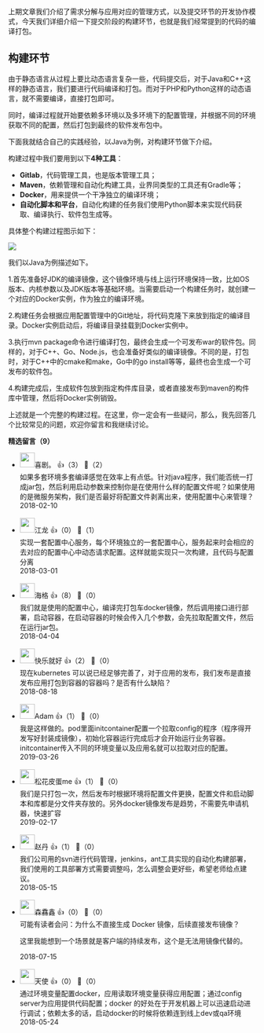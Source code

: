 上期文章我们介绍了需求分解与应用对应的管理方式，以及提交环节的开发协作模式，今天我们详细介绍一下提交阶段的构建环节，也就是我们经常提到的代码的编译打包。

## 构建环节

由于静态语言从过程上要比动态语言复杂一些，代码提交后，对于Java和C++这样的静态语言，我们要进行代码编译和打包。而对于PHP和Python这样的动态语言，就不需要编译，直接打包即可。

同时，编译过程就开始要依赖多环境以及多环境下的配置管理，并根据不同的环境获取不同的配置，然后打包到最终的软件发布包中。

下面我就结合自己的实践经验，以Java为例，对构建环节做下介绍。

构建过程中我们要用到以下**4种工具**：

- **Gitlab**，代码管理工具，也是版本管理工具；
- **Maven**，依赖管理和自动化构建工具，业界同类型的工具还有Gradle等；
- **Docker**，用来提供一个干净独立的编译环境；
- **自动化脚本和平台**，自动化构建的任务我们使用Python脚本来实现代码获取、编译执行、软件包生成等。

具体整个构建过程图示如下：

![](https://static001.geekbang.org/resource/image/2e/87/2ecde6e88787e007f41fb01a85718687.png?wh=676%2A286)

我们以Java为例描述如下。

1.首先准备好JDK的编译镜像，这个镜像环境与线上运行环境保持一致，比如OS版本、内核参数以及JDK版本等基础环境。当需要启动一个构建任务时，就创建一个对应的Docker实例，作为独立的编译环境。

2.构建任务会根据应用配置管理中的Git地址，将代码克隆下来放到指定的编译目录。Docker实例启动后，将编译目录挂载到Docker实例中。

3.执行mvn package命令进行编译打包，最终会生成一个可发布war的软件包。同样的，对于C++、Go、Node.js，也会准备好类似的编译镜像。不同的是，打包时，对于C++中的cmake和make，Go中的go install等等，最终也会生成一个可发布的软件包。

4.构建完成后，生成软件包放到指定构件库目录，或者直接发布到maven的构件库中管理，然后将Docker实例销毁。

上述就是一个完整的构建过程。在这里，你一定会有一些疑问，那么，我先回答几个比较常见的问题，欢迎你留言和我继续讨论。
<div><strong>精选留言（9）</strong></div><ul>
<li><img src="https://static001.geekbang.org/account/avatar/00/0f/e8/f9/4412b473.jpg" width="30px"><span>喜剧。</span> 👍（3） 💬（2）<div>如果多套环境多套编译感觉在效率上有点低。针对java程序，我们能否统一打成jar包，然后利用启动参数来控制你是在使用什么样的配置文件呢？如果使用的是微服务架构，我们是否最好将配置文件剥离出来，使用配置中心来管理？</div>2018-02-10</li><br/><li><img src="https://static001.geekbang.org/account/avatar/00/0f/c4/e2/3de4371d.jpg" width="30px"><span>江龙</span> 👍（0） 💬（1）<div>实现一套配置中心服务，每个环境独立的一套配置中心，服务起来时会相应的去对应的配置中心中动态请求配置。这样就能实现只一次构建，且代码与配置分离</div>2018-03-01</li><br/><li><img src="http://thirdwx.qlogo.cn/mmopen/vi_32/Q0j4TwGTfTKagLyKbgMsyKTrLplWu3iauiaGh97dhwFbfQ7RSoCx1SYiaL3icV3UsA5njaUVIYV01a1d2gBzf4CCbQ/132" width="30px"><span>海格</span> 👍（8） 💬（0）<div>我们就是使用的配置中心，编译完打包车docker镜像，然后调用接口进行部署，启动容器，在启动容器的时候会传入几个参数，会先拉取配置文件，然后在运行jar包。</div>2018-04-04</li><br/><li><img src="https://static001.geekbang.org/account/avatar/00/12/64/80/61107e24.jpg" width="30px"><span>快乐就好</span> 👍（2） 💬（0）<div>现在kubernetes 可以说已经足够完善了，对于应用的发布，我们发布是直接发布应用打包到容器的容器吗？是否有什么缺陷？</div>2018-08-18</li><br/><li><img src="https://static001.geekbang.org/account/avatar/00/13/ec/21/b0fe1bfd.jpg" width="30px"><span>Adam</span> 👍（1） 💬（0）<div>我是这样做的。pod里面initcontainer配置一个拉取config的程序（程序得开发写好封装成镜像），初始化容器运行完成后才会开始运行业务容器。initcontainer传入不同的环境变量以及应用名就可以拉取对应的配置。</div>2019-03-26</li><br/><li><img src="https://static001.geekbang.org/account/avatar/00/0f/42/76/256bbd43.jpg" width="30px"><span>松花皮蛋me</span> 👍（1） 💬（0）<div>我们是只打包一次，然后发布时根据环境将配置文件更换，配置文件和启动脚本和库都是分文件夹存放的。另外docker镜像发布是趋势，不需要先申请机器，快速扩容</div>2019-02-17</li><br/><li><img src="https://static001.geekbang.org/account/avatar/00/0f/b0/bd/14cb63c8.jpg" width="30px"><span>赵丹</span> 👍（1） 💬（0）<div>我们公司用的svn进行代码管理，jenkins，ant工具实现的自动化构建部署，我们使用的工具部署方式需要调整吗，怎么调整会更好些，希望老师给点建议。</div>2018-05-15</li><br/><li><img src="https://static001.geekbang.org/account/avatar/00/0f/6c/5b/5bf2c4cc.jpg" width="30px"><span>森馫鑫</span> 👍（0） 💬（0）<div>可能有读者会问：为什么不直接生成 Docker 镜像，后续直接发布镜像？

这里我能想到一个场景就是客户端的持续发布，这个是无法用镜像代替的。</div>2018-07-15</li><br/><li><img src="https://static001.geekbang.org/account/avatar/00/10/53/12/783f6294.jpg" width="30px"><span>天使</span> 👍（0） 💬（0）<div>通过环境变量配置docker，应用读取环境变量获得应用配置；通过config server为应用提供代码配置；docker 的好处在于开发机器上可以迅速启动进行调试；依赖太多的话，启动docker的时候将依赖连到线上dev或qa环境</div>2018-05-24</li><br/>
</ul>